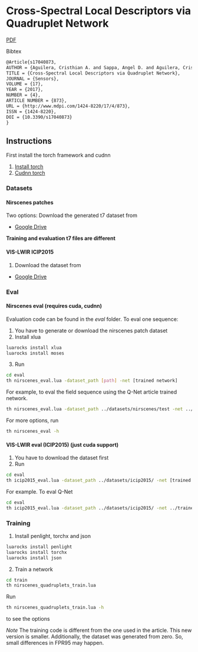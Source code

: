 # Cross-Spectral Local Descriptors via Quadruplet Network

[PDF](http://www.mdpi.com:8080/1424-8220/17/4/873) 

Bibtex
```latex
@Article{s17040873,
AUTHOR = {Aguilera, Cristhian A. and Sappa, Angel D. and Aguilera, Cristhian and Toledo, Ricardo},
TITLE = {Cross-Spectral Local Descriptors via Quadruplet Network},
JOURNAL = {Sensors},
VOLUME = {17},
YEAR = {2017},
NUMBER = {4},
ARTICLE NUMBER = {873},
URL = {http://www.mdpi.com/1424-8220/17/4/873},
ISSN = {1424-8220},
DOI = {10.3390/s17040873}
}
```

## Instructions

First install the torch framework and cudnn

1. [Install torch](http://torch.ch/docs/getting-started.html#_)
2. [Cudnn torch](https://github.com/soumith/cudnn.torch)

### Datasets

#### Nirscenes patches

Two options: Download the generated t7 dataset from

- [Google Drive](https://drive.google.com/drive/folders/0B_tuqO61RC9hUVo1RHRHUGdGQU0?usp=sharing)

**Training and evaluation t7 files are different**

#### VIS-LWIR ICIP2015

1. Download the dataset from

- [Google Drive](https://drive.google.com/drive/folders/0B_tuqO61RC9hUDI1bmNqU1dKWGc?usp=sharing)


### Eval

#### Nirscenes eval (requires cuda, cudnn)

Evaluation code can be found in the *eval* folder. To eval one sequence:

1. You have to generate or download  the nirscenes patch dataset
2. Install xlua

```bash
luarocks install xlua
luarocks install moses
```

3. Run

```bash
cd eval
th nirscenes_eval.lua -dataset_path [path] -net [trained network]
```

For example, to eval the field sequence using the Q-Net article trained network. 

```bash
th nirscenes_eval.lua -dataset_path ../datasets/nirscenes/test -net ../trained_networks/qnet.t7
```

For more options, run 

```bash
th nirscenes_eval -h
```

#### VIS-LWIR eval (ICIP2015) (just cuda support)

1. You have to download the dataset first
2. Run

```bash
cd eval
th icip2015_eval.lua -dataset_path ../datasets/icip2015/ -net [trained network] 
```

For example. To eval Q-Net

```bash
cd eval
th icip2015_eval.lua -dataset_path ../datasets/icip2015/ -net ../trained_networks/qnet.t7 
```

### Training

1. Install penlight, torchx and json

```bash
luarocks install penlight
luarocks install torchx
luarocks install json
```

2. Train a network

 ```bash
 cd train
 th nirscenes_quadruplets_train.lua
 ```

Run

```bash
th nirscenes_quadruplets_train.lua -h
```

to see the options

*Note* The training code is different from the one used in the article. This new version is smaller. Additionally, the dataset was generated from zero. So, small differences in FPR95 may happen.


